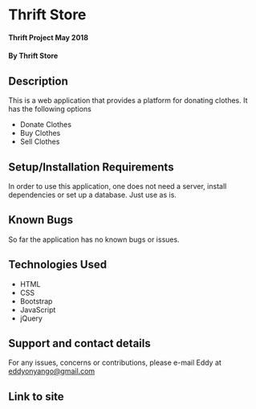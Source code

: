 # Thrift Store
#### Thrift Project May 2018
#### By **Thrift Store**
## Description
This is a web application that provides a platform for donating clothes. It has the following options

* Donate Clothes
* Buy Clothes
* Sell Clothes

## Setup/Installation Requirements
In order to use this application, one does not need a server, install dependencies or set up a database. Just use as is.

## Known Bugs
So far the application has no known bugs or issues.

## Technologies Used
* HTML
* CSS
* Bootstrap
* JavaScript
* jQuery

## Support and contact details
For any issues, concerns or contributions, please e-mail Eddy at eddyonyango@gmail.com

## Link to site
